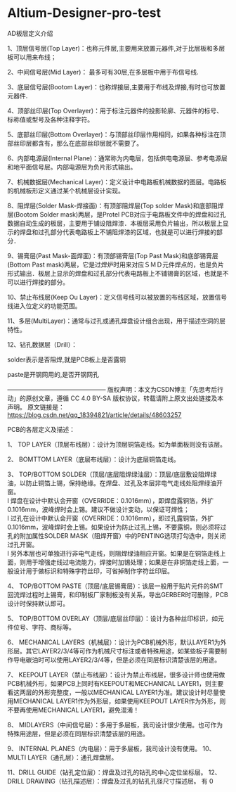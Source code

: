 ﻿# Altium-Designer-pro-test
AD板层定义介绍

1、顶层信号层(Top Layer)：也称元件层,主要用来放置元器件,对于比层板和多层板可以用来布线；

2、中间信号层(Mid Layer)： 最多可有30层,在多层板中用于布信号线.

3、底层信号层(Bootom Layer)：也称焊接层,主要用于布线及焊接,有时也可放置元器件.

4、顶部丝印层(Top Overlayer)：用于标注元器件的投影轮廓、元器件的标号、标称值或型号及各种注释字符。

5、底部丝印层(Bottom Overlayer)：与顶部丝印层作用相同，如果各种标注在顶部丝印层都含有，那么在底部丝印层就不需要了。

6、内部电源层(Internal Plane)：通常称为内电层，包括供电电源层、参考电源层和地平面信号层。内部电源层为负片形式输出。

7、机械数据层(Mechanical Layer)：定义设计中电路板机械数据的图层。电路板的机械板形定义通过某个机械层设计实现。

8、阻焊层(Solder Mask-焊接面)：有顶部阻焊层(Top solder Mask)和底部阻焊层(Bootom Solder mask)两层，是Protel PCB对应于电路板文件中的焊盘和过孔数据自动生成的板层，主要用于铺设阻焊漆．本板层采用负片输出，所以板层上显示的焊盘和过孔部分代表电路板上不铺阻焊漆的区域，也就是可以进行焊接的部分．

9、锡膏层(Past Mask-面焊面)：有顶部锡膏层(Top Past Mask)和底部锡膏层(Bottom Past mask)两层，它是过焊炉时用来对应ＳＭＤ元件焊点的，也是负片形式输出．板层上显示的焊盘和过孔部分代表电路板上不铺锡膏的区域，也就是不可以进行焊接的部分。

10、禁止布线层(Keep Ou Layer)：定义信号线可以被放置的布线区域，放置信号线进入位定义的功能范围。

11、多层(MultiLayer)：通常与过孔或通孔焊盘设计组合出现，用于描述空洞的层特性。

12、钻孔数据层（Drill）：

solder表示是否阻焊,就是PCB板上是否露铜

paste是开钢网用的,是否开钢网孔

————————————————
版权声明：本文为CSDN博主「先思考后行动」的原创文章，遵循 CC 4.0 BY-SA 版权协议，转载请附上原文出处链接及本声明。
原文链接是：https://blog.csdn.net/qq_18394821/article/details/48603257


 PCB的各层定义及描述：  

1、  TOP LAYER（顶层布线层）：设计为顶层铜箔走线。如为单面板则没有该层。  


2、  BOMTTOM LAYER（底层布线层）：设计为底层铜箔走线。  


3、  TOP/BOTTOM SOLDER（顶层/底层阻焊绿油层）：顶层/底层敷设阻焊绿油，以防止铜箔上锡，保持绝缘。在焊盘、过孔及本层非电气走线处阻焊绿油开窗。  
l         焊盘在设计中默认会开窗（OVERRIDE：0.1016mm），即焊盘露铜箔，外扩0.1016mm，波峰焊时会上锡。建议不做设计变动，以保证可焊性；  
l         过孔在设计中默认会开窗（OVERRIDE：0.1016mm），即过孔露铜箔，外扩0.1016mm，波峰焊时会上锡。如果设计为防止过孔上锡，不要露铜，则必须将过孔的附加属性SOLDER MASK（阻焊开窗）中的PENTING选项打勾选中，则关闭过孔开窗。  
l         另外本层也可单独进行非电气走线，则阻焊绿油相应开窗。如果是在铜箔走线上面，则用于增强走线过电流能力，焊接时加锡处理；如果是在非铜箔走线上面，一般设计用于做标识和特殊字符丝印，可省掉制作字符丝印层。  


4、  TOP/BOTTOM PASTE（顶层/底层锡膏层）：该层一般用于贴片元件的SMT回流焊过程时上锡膏，和印制板厂家制板没有关系，导出GERBER时可删除，PCB设计时保持默认即可。  


5、  TOP/BOTTOM OVERLAY（顶层/底层丝印层）：设计为各种丝印标识，如元件位号、字符、商标等。  


6、  MECHANICAL LAYERS（机械层）：设计为PCB机械外形，默认LAYER1为外形层。其它LAYER2/3/4等可作为机械尺寸标注或者特殊用途，如某些板子需要制作导电碳油时可以使用LAYER2/3/4等，但是必须在同层标识清楚该层的用途。  


7、  KEEPOUT LAYER（禁止布线层）：设计为禁止布线层，很多设计师也使用做PCB机械外形，如果PCB上同时有KEEPOUT和MECHANICAL LAYER1，则主要看这两层的外形完整度，一般以MECHANICAL LAYER1为准。建议设计时尽量使用MECHANICAL LAYER1作为外形层，如果使用KEEPOUT LAYER作为外形，则不要再使用MECHANICAL LAYER1，避免混淆！  


8、  MIDLAYERS（中间信号层）：多用于多层板，我司设计很少使用。也可作为特殊用途层，但是必须在同层标识清楚该层的用途。  


9、  INTERNAL PLANES（内电层）：用于多层板，我司设计没有使用。  10、MULTI LAYER（通孔层）：通孔焊盘层。  


11、DRILL GUIDE（钻孔定位层）：焊盘及过孔的钻孔的中心定位坐标层。  12、DRILL DRAWING（钻孔描述层）：焊盘及过孔的钻孔孔径尺寸描述层。
有 0 
